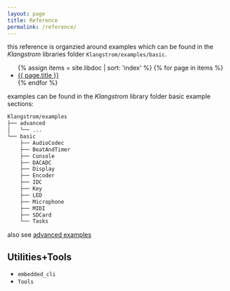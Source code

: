 ```yaml
---
layout: page
title: Reference
permalink: /reference/
---
```


this reference is organzied around examples which can be found in the *Klangstrom* libraries folder `Klangstrom/examples/basic`.

<ul class="post-list">
    {% assign items = site.libdoc | sort: 'index' %}
    {% for page in items %}
    <li>
        <a href="{{ page.url | relative_url }}">{{ page.title }}</a>
    </li>
    {% endfor %}
</ul>

examples can be found in the *Klangstrom* library folder basic example sections:

```sh
Klangstrom/examples
├── advanced
│   └── ...
└── basic
    ├── AudioCodec
    ├── BeatAndTimer
    ├── Console
    ├── DACADC
    ├── Display
    ├── Encoder
    ├── IDC
    ├── Key
    ├── LED
    ├── Microphone
    ├── MIDI
    ├── SDCard
    └── Tasks
```

also see [advanced examples](https://github.com/Klangstrom/klangstrom-arduino/tree/main/libraries/Klangstrom/examples/advanced)

## Utilities+Tools

- `embedded_cli`
- `Tools`